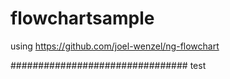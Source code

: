 # flowchartsample

using https://github.com/joel-wenzel/ng-flowchart


################################
test